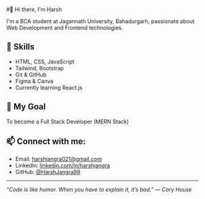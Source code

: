 #👋 Hi there, I'm Harsh 

I'm a BCA student at Jagannath University, Bahadurgarh, passionate about Web Development and Frontend technologies.

## 🚀 Skills

- HTML, CSS, JavaScript
- Tailwind, Bootstrap
- Git & GitHub
- Figma & Canva
- Currently learning React.js

## 🎯 My Goal
To become a Full Stack Developer (MERN Stack)
  
## 📫 Connect with me:

- Email: harshjangra021@gmail.com  
- LinkedIn: [linkedin.com/in/harshjangra](https://www.linkedin.com/in/harsh-jangra-78969b376)  
- GitHub: [@HarshJangra99](https://github.com/HarshJangra99)
  
---

*“Code is like humor. When you have to explain it, it’s bad.” — Cory House*
